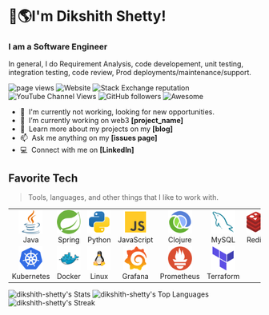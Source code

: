 
<h1 align="left" id = "dexto-title"> 👋🌎I'm Dikshith Shetty!</h1>

<h3 align="left"> I am a Software Engineer </h3>
<p align="left"> In general, I do Requirement Analysis, code developement, unit testing, integration testing, code review, Prod deployments/maintenance/support. </p>

<p align="left" style="text-decoration: none;">
  
  <a style="text-decoration: none;" href="https://github.com/dikshith-shetty">
    <img src="https://komarev.com/ghpvc/?username=dikshith-shetty" alt="page views" />
  </a>
  <a style="text-decoration: none;" href="">
    <img alt="Website" src="https://img.shields.io/website?url=https://github.com/dikshith-shetty/">
  </a>
  <a style="text-decoration: none;" href="https://stackoverflow.com/users/2271714">
    <img alt="Stack Exchange reputation" src="https://img.shields.io/stackexchange/stackoverflow/r/2271714?color=orange&label=reputation&logo=stackoverflow">
  </a>
  <a style="text-decoration: none;" href="https://www.youtube.com/channel/UCdP2mnXZnXZqEuQry1LgPXw">
    <img alt="YouTube Channel Views" src="https://img.shields.io/youtube/channel/views/UCdP2mnXZnXZqEuQry1LgPXw?style=flat&logo=youtube">
  </a>
  <a href="https://github.com/dikshith-shetty?tab=followers" style="text-decoration: none;">
    <img alt="GitHub followers" src="https://img.shields.io/github/followers/dikshith-shetty?style=flat&logo=github">
  </a>
  <a href="https://github.com/abhisheknaiidu/awesome-github-profile-readme" style="text-decoration: none;">
    <img alt="Awesome" src="https://awesome.re/mentioned-badge.svg">
  </a>
</p>

- :office: &nbsp;I'm currently not working, looking for new opportunities.
- :seedling: &nbsp;I’m currently working on web3 **[project_name]**
- :book: &nbsp;Learn more about my projects on my **[blog]**
- :mailbox: &nbsp;Ask me anything on my **[issues page]**
- :computer: &nbsp;Connect with me on **[LinkedIn]**

<h2 align="left" id="dexto-tech">Favorite Tech</h2>

> Tools, languages, and other things that I like to work with.

<table>
  <tr>
    <td align="center" width="96">
      <a href="#dexto-tech">
        <img src="./svg/java-svgrepo-com.svg" width="48" height="48" alt="Java" />
      </a>
      <br>Java 
    </td>
    <td align="center" width="96">
      <a href="#dexto-tech">
        <img src="./svg/spring-icon-svgrepo-com.svg" width="48" height="48" alt="Spring" />
      </a>
      <br>Spring
    </td>
    <td align="center" width="96">
      <a href="#dexto-tech">
        <img src="./svg/python-svgrepo-com.svg" width="48" height="48" alt="Python" />
      </a>
      <br>Python
    </td>
    <td align="center" width="96">
      <a href="#dexto-tech">
        <img src="./svg/js-svgrepo-com.svg" width="48" height="48" alt="JavaScript" />
      </a>
      <br>JavaScript
    </td>
    <td align="center" width="96">
      <a href="#dexto-tech">
        <img src="./svg/clojure-svgrepo-com.svg" width="48" height="48" alt="Clojure" />
      </a>
      <br>Clojure
    </td>
    <td align="center" width="96"> 
      <a href="#dexto-tech" >
        <img src="./svg/mysql-svgrepo-com.svg" width="48" height="48" alt="MySQL" />
      </a>
      <br>MySQL
    </td>
    <td align="center" width="96"> 
      <a href="#dexto-tech" >
        <img src="./svg/redis-svgrepo-com.svg" width="48" height="48" alt="Redis" />
      </a>
      <br>Redis
    </td>
    </tr>
    <tr>
    <td align="center" width="96">
      <a href="#dexto-tech" >
        <img src="./svg/kubernetes-svgrepo-com.svg" width="48" height="48" alt="Kubernetes" />
      </a>
      <br>Kubernetes
    </td>
    <td align="center" width="96"> 
      <a href="#dexto-tech" >
        <img src="./svg/docker-svgrepo-com.svg" width="48" height="48" alt="Docker" />
      </a>
      <br>Docker
    </td>
    <td align="center"  width="96">
      <a href="#dexto-tech">
        <img src="./svg/linux-svgrepo-com.svg" width="48" height="48" alt="Linux" />
      </a>
      <br>Linux
    </td>
    <td align="center" width="96">
      <a href="#dexto-tech" >
        <img src="./svg/grafana-svgrepo-com.svg" width="48" height="48" alt="Grafana" />
      </a>
      <br>Grafana
    </td>
    <td align="center" width="96">
      <a href="#dexto-tech" >
        <img src="./svg/prometheus-svgrepo-com.svg" width="48" height="48" alt="Prometheus" />
      </a>
      <br>Prometheus
    </td>
    <td align="center" width="96">
      <a href="#dexto-tech" >
        <img src="./svg/terraform-icon-svgrepo-com.svg" width="48" height="48" alt="Terraform" />
      </a>
      <br>Terraform
    </td>
  </tr>
</table>


![dikshith-shetty's Stats](https://github-readme-stats.vercel.app/api?username=dikshith-shetty&theme=dark&show_icons=true&hide_border=true&count_private=true)
![dikshith-shetty's Top Languages](https://github-readme-stats.vercel.app/api/top-langs/?username=dikshith-shetty&theme=dark&show_icons=true&hide_border=true&layout=compact)
![dikshith-shetty's Streak](https://github-readme-streak-stats.herokuapp.com/?user=dikshith-shetty&theme=dark&hide_border=true)



